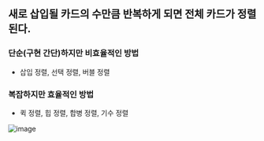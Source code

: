 ## 새로 삽입될 카드의 수만큼 반복하게 되면 전체 카드가 정렬된다.

### 단순(구현 간단)하지만 비효율적인 방법
- 삽입 정렬, 선택 정렬, 버블 정렬
### 복잡하지만 효율적인 방법
- 퀵 정렬, 힙 정렬, 합병 정렬, 기수 정렬

![image](https://user-images.githubusercontent.com/43161245/83345602-1ef05700-a350-11ea-92b4-da2a649eecea.png)
